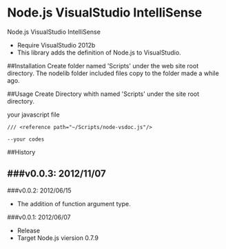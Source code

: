 Node.js VisualStudio IntelliSense
===

Node.js VisualStudio IntelliSense

- Require VisualStudio 2012b
- This library adds the definition of Node.js to VisualStudio. 

##Installation
	Create folder named 'Scripts' under the web site root directory.
	The nodelib folder included files copy to the folder made a while ago.

##Usage
Create Directory whith named 'Scripts' under the site root directory.

your javascript file

	/// <reference path="~/Scripts/node-vsdoc.js"/>

	--your codes

##History

###v0.0.3: 2012/11/07
- 
###v0.0.2: 2012/06/15
- The addition of function argument type.

###v0.0.1: 2012/06/07
- Release
- Target Node.js viersion 0.7.9


